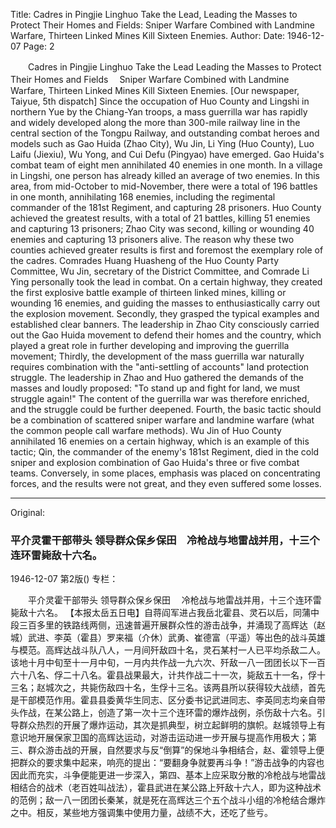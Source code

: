 Title: Cadres in Pingjie Linghuo Take the Lead, Leading the Masses to Protect Their Homes and Fields: Sniper Warfare Combined with Landmine Warfare, Thirteen Linked Mines Kill Sixteen Enemies.
Author:
Date: 1946-12-07
Page: 2

　　Cadres in Pingjie Linghuo Take the Lead
    Leading the Masses to Protect Their Homes and Fields
  　Sniper Warfare Combined with Landmine Warfare, Thirteen Linked Mines Kill Sixteen Enemies.
    [Our newspaper, Taiyue, 5th dispatch] Since the occupation of Huo County and Lingshi in northern Yue by the Chiang-Yan troops, a mass guerrilla war has rapidly and widely developed along the more than 300-mile railway line in the central section of the Tongpu Railway, and outstanding combat heroes and models such as Gao Huida (Zhao City), Wu Jin, Li Ying (Huo County), Luo Laifu (Jiexiu), Wu Yong, and Cui Defu (Pingyao) have emerged. Gao Huida's combat team of eight men annihilated 40 enemies in one month. In a village in Lingshi, one person has already killed an average of two enemies. In this area, from mid-October to mid-November, there were a total of 196 battles in one month, annihilating 168 enemies, including the regimental commander of the 181st Regiment, and capturing 28 prisoners. Huo County achieved the greatest results, with a total of 21 battles, killing 51 enemies and capturing 13 prisoners; Zhao City was second, killing or wounding 40 enemies and capturing 13 prisoners alive. The reason why these two counties achieved greater results is first and foremost the exemplary role of the cadres. Comrades Huang Huasheng of the Huo County Party Committee, Wu Jin, secretary of the District Committee, and Comrade Li Ying personally took the lead in combat. On a certain highway, they created the first explosive battle example of thirteen linked mines, killing or wounding 16 enemies, and guiding the masses to enthusiastically carry out the explosion movement. Secondly, they grasped the typical examples and established clear banners. The leadership in Zhao City consciously carried out the Gao Huida movement to defend their homes and the country, which played a great role in further developing and improving the guerrilla movement; Thirdly, the development of the mass guerrilla war naturally requires combination with the "anti-settling of accounts" land protection struggle. The leadership in Zhao and Huo gathered the demands of the masses and loudly proposed: "To stand up and fight for land, we must struggle again!" The content of the guerrilla war was therefore enriched, and the struggle could be further deepened. Fourth, the basic tactic should be a combination of scattered sniper warfare and landmine warfare (what the common people call warfare methods). Wu Jin of Huo County annihilated 16 enemies on a certain highway, which is an example of this tactic; Qin, the commander of the enemy's 181st Regiment, died in the cold sniper and explosion combination of Gao Huida's three or five combat teams. Conversely, in some places, emphasis was placed on concentrating forces, and the results were not great, and they even suffered some losses.



<hr /> 

Original: 


### 平介灵霍干部带头  领导群众保乡保田　冷枪战与地雷战并用，十三个连环雷毙敌十六名。

1946-12-07
第2版()
专栏：

　　平介灵霍干部带头
    领导群众保乡保田
  　冷枪战与地雷战并用，十三个连环雷毙敌十六名。
    【本报太岳五日电】自蒋阎军进占我岳北霍县、灵石以后，同蒲中段三百多里的铁路线两侧，迅速普遍开展群众性的游击战争，并涌现了高辉达（赵城）武进、李英（霍县）罗来福（介休）武勇、崔德富（平遥）等出色的战斗英雄与模范。高辉达战斗队八人，一月间歼敌四十名，灵石某村一人已平均杀敌二人。该地十月中旬至十一月中旬，一月内共作战一九六次、歼敌一八一团团长以下一百六十八名、俘二十八名。霍县战果最大，计共作战二十一次，毙敌五十一名，俘十三名；赵城次之，共毙伤敌四十名，生俘十三名。该两县所以获得较大战绩，首先是干部模范作用。霍县县委黄华生同志、区分委书记武进同志、李英同志均亲自带头作战，在某公路上，创造了第一次十三个连环雷的爆炸战例，杀伤敌十六名。引导群众热烈的开展了爆炸运动，其次是抓典型，树立起鲜明的旗帜。赵城领导上有意识地开展保家卫国的高辉达运动，对游击运动进一步开展与提高作用极大；第三、群众游击战的开展，自然要求与反“倒算”的保地斗争相结合，赵、霍领导上便把群众的要求集中起来，响亮的提出：“要翻身争就要再斗争！”游击战争的内容也因此而充实，斗争便能更进一步深入，第四、基本上应采取分散的冷枪战与地雷战相结合的战术（老百姓叫战法），霍县武进在某公路上歼敌十六人，即为这种战术的范例；敌一八一团团长秦某，就是死在高辉达三个五个战斗小组的冷枪结合爆炸之中。相反，某些地方强调集中使用力量，战绩不大，还吃了些亏。
